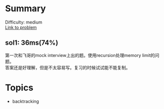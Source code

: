 # Summary
Difficulty: medium<br/>
[Link to problem](https://leetcode.com/problems/letter-combinations-of-a-phone-number/solution/)<br/>
## sol1: 36ms(74%)
第一次和飞哥的mock interview上出的题。使用recursion处理memory limit的问题。</br>
答案还是好理解，但是不太容易写。复习的时候试试能不能复制。
# Topics
- backtracking